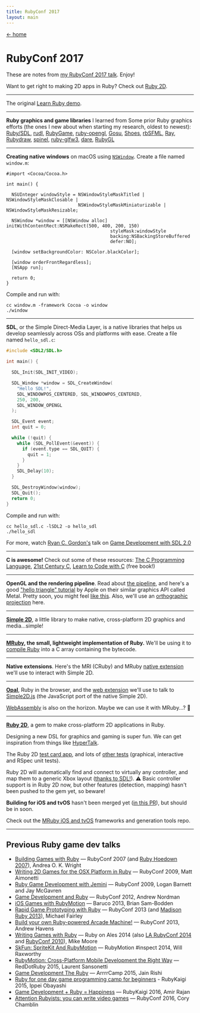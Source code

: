 ```yaml
---
title: RubyConf 2017
layout: main
---
```


<a href="/" class="back">← home</a>

# RubyConf 2017

These are notes from [my RubyConf 2017 talk](http://rubyconf.org/program#session-189). Enjoy!

Want to get right to making 2D apps in Ruby? Check out [Ruby 2D](http://www.ruby2d.com).

---

The original [Learn Ruby demo](https://www.youtube.com/watch?v=I9Aladc7H-c).

---

**Ruby graphics and game libraries** I learned from Some prior Ruby graphics efforts (the ones I new about when starting my research, oldest to newest): [Ruby/SDL](https://github.com/ohai/rubysdl), [rudl](https://github.com/matozoid/rudl), [RubyGame](https://github.com/rubygame/rubygame/), [ruby-opengl](https://github.com/drbrain/opengl), [Gosu](https://github.com/gosu/gosu), [Shoes](https://github.com/shoes/shoes4), [rbSFML](https://github.com/Groogy/rbSFML), [Ray](https://github.com/Mon-Ouie/ray), [Rubydraw](https://github.com/awostenberg/rubydraw), [spinel](https://github.com/cadwallion/spinel), [ruby-glfw3](https://github.com/nilium/ruby-glfw3), [dare](https://github.com/domgetter/dare), [RubyGL](https://github.com/GGist/RubyGL)

---

**Creating native windows** on macOS using [`NSWindow`](https://developer.apple.com/documentation/appkit/nswindow). Create a file named `window.m`:

```objc
#import <Cocoa/Cocoa.h>

int main() {

  NSUInteger windowStyle = NSWindowStyleMaskTitled | NSWindowStyleMaskClosable |
                           NSWindowStyleMaskMiniaturizable | NSWindowStyleMaskResizable;

  NSWindow *window = [[NSWindow alloc] initWithContentRect:NSMakeRect(500, 400, 200, 150)
                                       styleMask:windowStyle
                                       backing:NSBackingStoreBuffered
                                       defer:NO];

  [window setBackgroundColor: NSColor.blackColor];

  [window orderFrontRegardless];
  [NSApp run];

  return 0;
}
```

Compile and run with:

```terminal
cc window.m -framework Cocoa -o window
./window
```

---

**SDL**, or the Simple Direct-Media Layer, is a native libraries that helps us develop seamlessly across OSs and platforms with ease. Create a file named `hello_sdl.c`:

```c
#include <SDL2/SDL.h>

int main() {

  SDL_Init(SDL_INIT_VIDEO);

  SDL_Window *window = SDL_CreateWindow(
    "Hello SDL!",
    SDL_WINDOWPOS_CENTERED, SDL_WINDOWPOS_CENTERED,
    250, 200,
    SDL_WINDOW_OPENGL
  );

  SDL_Event event;
  int quit = 0;

  while (!quit) {
    while (SDL_PollEvent(&event)) {
      if (event.type == SDL_QUIT) {
        quit = 1;
      }
    }
    SDL_Delay(10);
  }

  SDL_DestroyWindow(window);
  SDL_Quit();
  return 0;
}
```

Compile and run with:

```terminal
cc hello_sdl.c -lSDL2 -o hello_sdl
./hello_sdl
```

For more, watch [Ryan C. Gordon's](https://twitter.com/icculus) talk on [Game Development with SDL 2.0](https://www.youtube.com/watch?v=MeMPCSqQ-34&list=UUStZs-X5W6V3TFJLnwkzN5w)

---

**C is awesome!** Check out some of these resources: [The C Programming Language](https://en.wikipedia.org/wiki/The_C_Programming_Language), [21st Century C](http://shop.oreilly.com/product/0636920033677.do), [Learn to Code with C](https://www.raspberrypi.org/magpi/issues/essentials-c-v1/) (free book!)

---

**OpenGL and the rendering pipeline**. Read about [the pipeline](https://www.khronos.org/opengl/wiki/Rendering_Pipeline_Overview), and here's a good ["hello triangle" tutorial](https://developer.apple.com/documentation/metal/hello_triangle) by Apple on their similar graphics API called Metal. Pretty soon, you might feel [like this](https://twitter.com/floatvoid/status/863605150799118336). Also, we'll use an [orthographic projection](https://en.wikipedia.org/wiki/Orthographic_projection) here. 

---

[**Simple 2D**](https://github.com/simple2d/simple2d), a little library to make native, cross-platform 2D graphics and media...simple!

---

**[MRuby](http://mruby.org), the small, lightweight implementation of Ruby.** We'll be using it to [compile Ruby](http://mruby.org/docs/articles/executing-ruby-code-with-mruby.html) into a C array containing the bytecode.

---

**Native extensions**. Here's the MRI (CRuby) and MRuby [native extension](https://github.com/ruby2d/ruby2d/blob/master/ext/ruby2d/ruby2d.c) we'll use to interact with Simple 2D.

---

[**Opal**](http://opalrb.com), Ruby in the browser, and the [web extension](https://github.com/ruby2d/ruby2d/blob/master/ext/ruby2d/ruby2d-opal.rb) we'll use to talk to [Simple2D.js](https://github.com/simple2d/simple2d.js) (the JavaScript port of the native Simple 2D).

[WebAssembly](http://webassembly.org) is also on the horizon. Maybe we can use it with MRuby...? 🤔

---

[**Ruby 2D**](http://www.ruby2d.com), a gem to make cross-platform 2D applications in Ruby.

Designing a new DSL for graphics and gaming is super fun. We can get inspiration from things like [HyperTalk](https://en.wikipedia.org/wiki/HyperTalk).

The Ruby 2D [test card app](https://github.com/ruby2d/ruby2d/blob/master/test/testcard.rb), and lots of [other tests](https://github.com/ruby2d/ruby2d/tree/master/test) (graphical, interactive and RSpec unit tests).

Ruby 2D will automatically find and connect to virtually any controller, and map them to a generic Xbox layout ([thanks to SDL!](https://wiki.libsdl.org/CategoryGameController)). ⚠️ Basic controller support is in Ruby 2D now, but other features (detection, mapping) hasn't been pushed to the gem yet, so beware!

**Building for iOS and tvOS** hasn't been merged yet ([in this PR](https://github.com/ruby2d/ruby2d/pull/74)), but should be in soon.

Check out the [MRuby iOS and tvOS](https://github.com/ruby2d/mruby-frameworks) frameworks and generation tools repo.

---

## Previous Ruby game dev talks

- [Building Games with Ruby](https://www.youtube.com/watch?v=_KCnl5EhcdA) — RubyConf 2007 (and [Ruby Hoedown 2007](https://www.youtube.com/watch?v=1IZMRrEhf_c)), Andrea O. K. Wright
- [Writing 2D Games for the OSX Platform in Ruby](https://www.youtube.com/watch?v=UESfvIoXo0M) — RubyConf 2009, Matt Aimonetti
- [Ruby Game Development with Jemini](https://www.youtube.com/watch?v=FCxBRf3lPe0) — RubyConf 2009, Logan Barnett and Jay McGavren
- [Game Development and Ruby](https://www.youtube.com/watch?v=H5_Kid3hpRs) — RubyConf 2012, Andrew Nordman
- [iOS Games with RubyMotion](https://www.youtube.com/watch?v=h6PfXWpANeI) — Baruco 2013, Brian Sam-Bodden
- [Rapid Game Prototyping with Ruby](https://www.youtube.com/watch?v=irMfy8I2OVQ) — RubyConf 2013 (and [Madison Ruby 2013](https://www.youtube.com/watch?v=Vo5OVEmSDtY)), Michael Fairley
- [Build your own Ruby-powered Arcade Machine!](https://www.youtube.com/watch?v=Cru9bq_xPQo) — RubyConf 2013, Andrew Havens
- [Writing Games with Ruby](https://www.youtube.com/watch?v=VawT9BQr3Wk) — Ruby on Ales 2014 (also [LA RubyConf 2014](https://www.youtube.com/watch?v=jJhbpY70miE) and [RubyConf 2010](https://www.youtube.com/watch?v=htyG_XdAglI)), Mike Moore
- [SkFun: SpriteKit And RubyMotion](https://www.youtube.com/watch?v=bj1hJS1lGdU) — RubyMotion #inspect 2014, Will Raxworthy
- [RubyMotion: Cross-Platform Mobile Development the Right Way](https://www.youtube.com/watch?v=ZV5zCXHIqNY) — RedDotRuby 2015, Laurent Sansonetti
- [Game Development The Ruby](https://www.youtube.com/watch?v=BqXU2JwMGBE) — ArrrrCamp 2015, Jain Rishi
- [Ruby for one day game programming camp for beginners](https://www.youtube.com/watch?v=bvXYCpcOQ3E) - RubyKaigi 2015, Ippei Obayashi
- [Game Development + Ruby = Happiness](https://www.youtube.com/watch?v=jfTM_0ezZuI) — RubyKaigi 2016, Amir Rajan
- [Attention Rubyists: you can write video games](https://www.youtube.com/watch?v=bK9RX_CzCeI) — RubyConf 2016, Cory Chamblin

